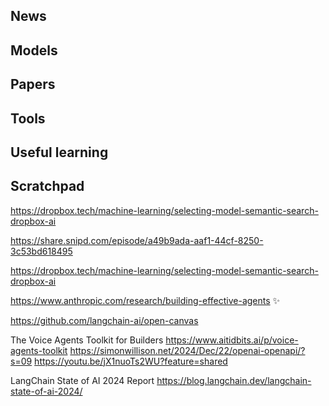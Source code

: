 ## News

## Models

## Papers

## Tools

## Useful learning

## Scratchpad

https://dropbox.tech/machine-learning/selecting-model-semantic-search-dropbox-ai

https://share.snipd.com/episode/a49b9ada-aaf1-44cf-8250-3c53bd618495


https://dropbox.tech/machine-learning/selecting-model-semantic-search-dropbox-ai

https://www.anthropic.com/research/building-effective-agents ✨


https://github.com/langchain-ai/open-canvas

The Voice Agents Toolkit for Builders https://www.aitidbits.ai/p/voice-agents-toolkit
https://simonwillison.net/2024/Dec/22/openai-openapi/?s=09
https://youtu.be/jX1nuoTs2WU?feature=shared

LangChain State of AI 2024 Report https://blog.langchain.dev/langchain-state-of-ai-2024/
